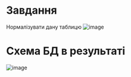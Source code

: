 # Завдання
Нормалізувати дану таблицю
![image](https://github.com/user-attachments/assets/6a9311f6-2900-4708-aa9b-8ee2dceb6b3e)

# Схема БД в результаті
![image](https://github.com/user-attachments/assets/8212969f-08f5-4866-9745-0aefdc30d72d)
